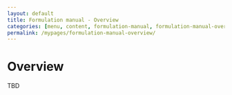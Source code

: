 ```yaml
---
layout: default
title: Formulation manual - Overview
categories: [menu, content, formulation-manual, formulation-manual-overview]
permalink: /mypages/formulation-manual-overview/
---
```


# Overview

TBD
